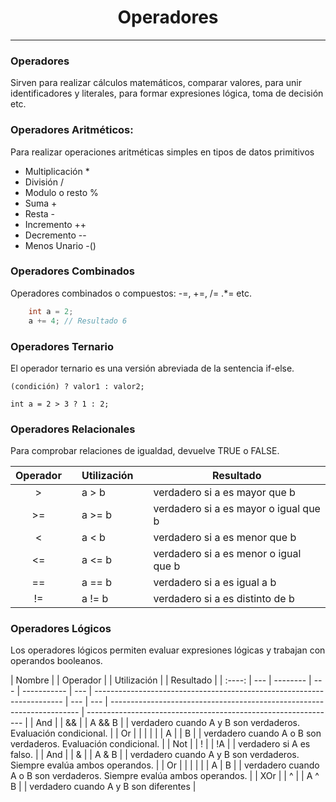 <h1 align="center"> Operadores </h1>

---

### Operadores

Sirven para realizar cálculos matemáticos, comparar valores, para unir identificadores y literales, para formar expresiones lógica, toma de decisión etc.

### Operadores Aritméticos:

Para realizar operaciones aritméticas simples en tipos de datos primitivos

- Multiplicación \*
- División /
- Modulo o resto %
- Suma +
- Resta -
- Incremento ++
- Decremento --
- Menos Unario -()

### Operadores Combinados

Operadores combinados o compuestos: -=, +=, /= .\*= etc.

```Java
    int a = 2;
    a += 4; // Resultado 6
```

### Operadores Ternario

El operador ternario es una versión abreviada de la sentencia if-else.

`(condición) ? valor1 : valor2;`

`int a = 2 > 3 ? 1 : 2;`

### Operadores Relacionales

Para comprobar relaciones de igualdad, devuelve TRUE o FALSE.

| Operador |     | Utilización |     | Resultado                             |
| :------: | --- | ----------- | --- | ------------------------------------- |
|    >     |     | a > b       |     | verdadero si a es mayor que b         |
|    >=    |     | a >= b      |     | verdadero si a es mayor o igual que b |
|    <     |     | a < b       |     | verdadero si a es menor que b         |
|    <=    |     | a <= b      |     | verdadero si a es menor o igual que b |
|    ==    |     | a == b      |     | verdadero si a es igual a b           |
|    !=    |     | a != b      |     | verdadero si a es distinto de b       |

### Operadores Lógicos

Los operadores lógicos permiten evaluar expresiones lógicas y trabajan con operandos booleanos.

| Nombre |     | Operador |     | Utilización |     | Resultado                                                              |
| :----: | --- | -------- | --- | ----------- | --- | ---------------------------------------------------------------------- | --- | --- | ---------------------------------------------------------------------- | -------------------------------------------------------------- |
|  And   |     | &&       |     | A && B      |     | verdadero cuando A y B son verdaderos. Evaluación condicional.         |
|   Or   |     |          |     |             |     | A                                                                      |     | B   |                                                                        | verdadero cuando A o B son verdaderos. Evaluación condicional. |
|  Not   |     | !        |     | !A          |     | verdadero si A es falso.                                               |
|  And   |     | &        |     | A & B       |     | verdadero cuando A y B son verdaderos. Siempre evalúa ambos operandos. |
|   Or   |     |          |     |             |     | A                                                                      | B   |     | verdadero cuando A o B son verdaderos. Siempre evalúa ambos operandos. |
|  XOr   |     | ^        |     | A ^ B       |     | verdadero cuando A y B son diferentes                                  |
